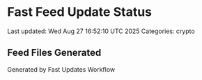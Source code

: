# Fast Feed Update Status
Last updated: Wed Aug 27 16:52:10 UTC 2025
Categories: crypto

## Feed Files Generated

Generated by Fast Updates Workflow
